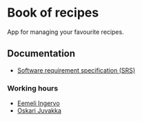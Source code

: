 # Book of recipes
App for managing your favourite recipes.

## Documentation

- [Software requirement specification (SRS)](/Documentation/SRS.md)

### Working hours
- [Eemeli Ingervo](/Documentation/working-hours-jeemlei.md)
- [Oskari Juvakka](/Documentation/working-hours-juboskar.md)
